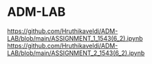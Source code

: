 # ADM-LAB
https://github.com/Hruthikaveldi/ADM-LAB/blob/main/ASSIGNMENT_1_1543(6_2).ipynb
https://github.com/Hruthikaveldi/ADM-LAB/blob/main/ASSIGNMENT_2_1543(6_2).ipynb
